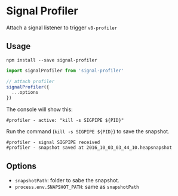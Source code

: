 # Signal Profiler

Attach a signal listener to trigger `v8-profiler`

## Usage

`npm install --save signal-profiler`

```javascript
import signalProfiler from 'signal-profiler'

// attach profiler
signalProfiler({
  ...options
})
```

The console will show this:
```
#profiler - active: "kill -s SIGPIPE ${PID}"
```

Run the command (`kill -s SIGPIPE ${PID}`) to save the snapshot.

```
#profiler - signal SIGPIPE received
#profiler - snapshot saved at 2016_10_03_03_44_10.heapsnapshot
```

## Options

- `snapshotPath`: folder to sabe the snapshot.
- `process.env.SNAPSHOT_PATH`: same as `snapshotPath`
